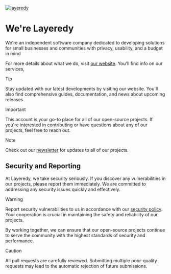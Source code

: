 [![layeredy](https://github.com/user-attachments/assets/50c9302c-4bcc-470f-8770-4b2d61b996af)](https://layeredy.com)

# We're Layeredy

We're an independent software company dedicated to developing solutions for small businesses and communities with privacy, usability, and a budget in mind


For more details about what we do, visit [our website](https://layeredy.com/). You'll find info on our services,


> [!TIP]
> Stay updated with our latest developments by visiting our website. You'll also find comprehensive guides, documentation, and news about upcoming releases.

> [!IMPORTANT]
> This account is your go-to place for all of our open-source projects. If you're interested in contributing or have questions about any of our projects, feel free to reach out.

> [!NOTE]  
> Check out our [newsletter](https://news.layeredy.com) for updates to all of our projects.


## Security and Reporting

At Layeredy, we take security seriously. If you discover any vulnerabilities in our projects, please report them immediately. We are committed to addressing any security issues quickly and effectively.

> [!WARNING]
> Report security vulnerabilities to us in accordance with our [security policy](https://layeredy.com/security-policy/). Your cooperation is crucial in maintaining the safety and reliability of our projects.

By working together, we can ensure that our open-source projects continue to serve the community with the highest standards of security and performance.

> [!CAUTION]
> All pull requests are carefully reviewed. Submitting multiple poor-quality requests may lead to the automatic rejection of future submissions.
